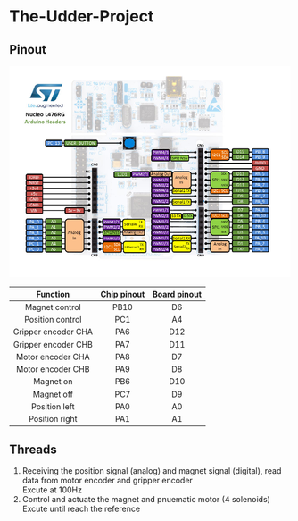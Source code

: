 # The-Udder-Project

## Pinout
![Nucleo L476-RG Pinout](nucleo_l476rg_arduino.png)

| Function | Chip pinout | Board pinout |
| :---: | :---: | :---: |
| Magnet control | PB10 | D6 |
| Position control| PC1 | A4 |
| Gripper encoder CHA | PA6 | D12 |
| Gripper encoder CHB | PA7 | D11 |
| Motor encoder CHA | PA8 | D7 |
| Motor encoder CHB | PA9 | D8 |
| Magnet on | PB6 | D10 |
| Magnet off | PC7 | D9 |
| Position left | PA0 | A0 |
| Position right | PA1 | A1 |

## Threads
1. Receiving the position signal (analog) and magnet signal (digital), read data from motor encoder and gripper encoder  
   Excute at 100Hz
2. Control and actuate the magnet and pnuematic motor (4 solenoids)  
   Excute until reach the reference
